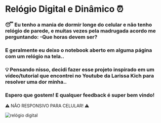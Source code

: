# Relógio Digital e Dinâmico ⏰

### 😴 Eu tenho a mania de dormir longe do celular e não tenho relógio de parede, e muitas vezes pela madrugada acordo me perguntando: -Que horas devem ser?<br>
### E geralmente eu deixo o notebook aberto em alguma página com um relógio na tela..<br>
### 💡 Pensando nisso, decidi fazer esse projeto inspirado em um vídeo/tutorial que encontrei no Youtube da Larissa Kich para resolver uma dor minha.. <br>
### Espero que gostem! E qualquer feedback é super bem vindo!<br>
⚠ NÃO RESPONSIVO PARA CELULAR! ⚠

 
 ![relógio digital](https://user-images.githubusercontent.com/99617992/180476693-b8b482ee-2fab-47ab-9eba-542580661f44.png)
